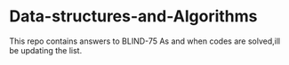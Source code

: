 # Data-structures-and-Algorithms
This repo contains answers to BLIND-75
As and when codes are solved,ill be updating the list.
